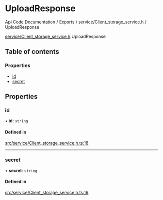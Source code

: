 # UploadResponse
 
[Api Code Documentation](../README.md) / [Exports](../modules.md) / [service/Client\_storage\_service.h](../modules/service_Client_storage_service_h.md) / UploadResponse

[service/Client\_storage\_service.h](../modules/service_Client_storage_service_h.md).UploadResponse

## Table of contents

### Properties

- [id](service_Client_storage_service_h.UploadResponse.md#id)
- [secret](service_Client_storage_service_h.UploadResponse.md#secret)

## Properties

### id

• **id**: `string`

#### Defined in

[src/service/Client_storage_service.h.ts:18](https://github.com/openkfw/TruBudget/blob/965031f/api/src/service/Client_storage_service.h.ts#L18)

___

### secret

• **secret**: `string`

#### Defined in

[src/service/Client_storage_service.h.ts:19](https://github.com/openkfw/TruBudget/blob/965031f/api/src/service/Client_storage_service.h.ts#L19)
